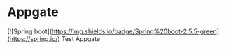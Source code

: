 # Appgate
[![Spring boot](https://img.shields.io/badge/Spring%20boot-2.5.5-green](https://spring.io/)
Test Appgate
